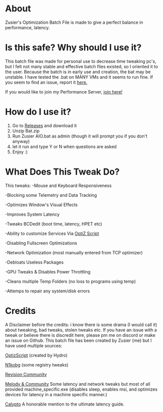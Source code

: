 # About
Zusier's Optimization Batch File is made to give a perfect balance in performance, latency.

# Is this safe? Why should I use it?

This batch file was made for personal use to decrease time tweaking pc's, but I felt not many stable and effective batch files existed, so I oriented it to the user.
Because the batch is in early use and creation, the bat may be unstable. I have tested the .bat on MANY VMs and it seems to run fine. If you seem to find an issue, report it [here.](https://github.com/Zusier/Zusiers-optimization-Batch/issues/new) 

If you would like to join my Performance Server, [join here!](https://discord.gg/kFk22j2)

# How do I use it?
1. Go to [Releases](https://github.com/Zusier/Zusiers-optimization-Batch/releases) and download it
2. Unzip Bat.zip 
3. Run Zusier AIO.bat as admin (though it will prompt you if you don't anyway)
4. let it run and type Y or N when questions are asked
5. Enjoy :)

# What Does This Tweak Do?
This tweaks:
-Mouse and Keyboard Responsiveness

-Blocking some Telemetry and Data Tracking

-Optimizes Window's Visual Effects

-Improves System Latency

-Tweaks BCDedit (boot time, latency, HPET etc)

-Ability to customize Services Via [OptiZ Script](https://github.com/HydroTweaks/Optiz_Services)

-Disabling Fullscreen Optimizations 

-Network Optimization (most manually entered from TCP optimizer)

-Debloats Useless Packages

-GPU Tweaks & Disables Power Throttling

-Cleans multiple Temp Folders (no loss to programs using temp)

-Attemps to repair any system/disk errors

# Credits
A Disclaimer before the credits: i know there is some drama (I would call it) about tweaking, bad tweaks, stolen tweaks etc. If you have an issue with a tweak or believe there is discredit here, please pm me on discord or make an issue on Github.
This batch file has been created by Zusier (me) but I have used multiple sources:

[OptizScript](https://github.com/HydroTweaks/Optiz_Services) (created by Hydro) 

[N1kobg](https://n1kobg.blogspot.com/) (some registry tweaks)

[Revision Community](https://discord.gg/962y4pU)

[Melody & Community](https://discord.gg/fzWpQgm) Some latency and network tweaks but most of all provided machine_specific.exe (disables sleep, enables msi, and optimizes devices for latency in a machine specific manner.)

[Calypto](https://docs.google.com/document/d/1c2-lUJq74wuYK1WrA_bIvgb89dUN0sj8-hO3vqmrau4/edit?usp=sharing)  A honorable mention to the ultimate latency guide.
